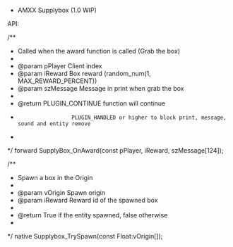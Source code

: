 - AMXX Supplybox (1.0 WIP)

API:

/**
 *	Called when the award function is called (Grab the box)
 *
 * @param pPlayer		Client index
 * @param iReward		Box reward (random_num(1, MAX_REWARD_PERCENT))
 * @param szMessage		Message in print when grab the box
 *
 * @return 				PLUGIN_CONTINUE function will continue
 *                  	PLUGIN_HANDLED or higher to block print, message, sound and entity remove
 *
*/
forward SupplyBox_OnAward(const pPlayer, iReward, szMessage[124]);

/**
 *	Spawn a box in the Origin
 *
 * @param vOrigin		Spawn origin
 * @param iReward		Reward id of the spawned box
 *
 * @return 				True if the entity spawned, false otherwise
 *
*/
native Supplybox_TrySpawn(const Float:vOrigin[]);
